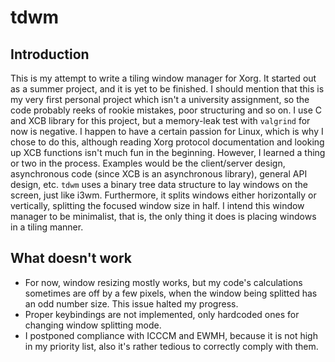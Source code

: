 # tdwm

## Introduction
This is my attempt to write a tiling window manager for Xorg. It started out as a summer project, and it is yet to be finished.
I should mention that this is my very first personal project which isn't a university assignment, so the code probably reeks of
rookie mistakes, poor structuring and so on. I use C and XCB library for this project, but a memory-leak test
with ```valgrind``` for now is negative.
I happen to have a certain passion for Linux, which is why I chose to do this, although reading Xorg protocol documentation and
looking up XCB functions isn't much fun in the beginning. However, I learned a thing or two in the process. Examples would be
the client/server design, asynchronous code (since XCB is an asynchronous library), general API design, etc. 
```tdwm``` uses a binary tree data structure to lay windows on the screen, just like i3wm. Furthermore, it splits windows either
horizontally or vertically, splitting the focused window size in half. I intend this window manager to be minimalist, that is,
the only thing it does is placing windows in a tiling manner.

## What doesn't work
* For now, window resizing mostly works, but my code's calculations sometimes are off by a few pixels, when the window being splitted
has an odd number size. This issue halted my progress.
* Proper keybindings are not implemented, only hardcoded ones for changing window splitting mode.
* I postponed compliance with ICCCM and EWMH, because it is not high in my priority list, also it's rather tedious to correctly comply with
them.
